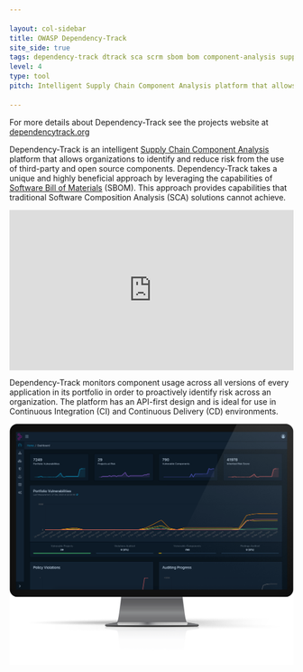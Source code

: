 ```yaml
---

layout: col-sidebar
title: OWASP Dependency-Track
site_side: true
tags: dependency-track dtrack sca scrm sbom bom component-analysis supply-chain cpe purl license vulnerability impact
level: 4
type: tool
pitch: Intelligent Supply Chain Component Analysis platform that allows organizations to identify and reduce risk from the use of third-party and open source components.

---
```


For more details about Dependency-Track see the projects website at [dependencytrack.org](https://dependencytrack.org/)

Dependency-Track is an intelligent [Supply Chain Component Analysis](https://www.owasp.org/index.php/Component_Analysis) platform that allows organizations to identify and reduce risk from the use of third-party and open source components. Dependency-Track takes a unique and highly beneficial approach by leveraging the capabilities of [Software Bill of Materials](https://owasp.org/www-community/Component_Analysis#software-bill-of-materials-sbom) (SBOM). This approach provides capabilities that traditional Software Composition Analysis (SCA) solutions cannot achieve.


<div>
  <div style="position:relative;padding-top:56.25%;">
    <iframe src="https://www.youtube.com/embed/cQuk6jKTrTs" frameborder="0" allowfullscreen
      style="position:absolute;top:0;left:0;width:100%;height:100%;"></iframe>
  </div>
</div>


Dependency-Track monitors component usage across all versions of every application in its portfolio in order to proactively identify risk across an organization. The platform has an API-first design and is ideal for use in Continuous Integration (CI) and Continuous Delivery (CD) environments.

![Screenshot](https://raw.githubusercontent.com/DependencyTrack/dependency-track/master/docs/images/screenshots/dashboard.png)
